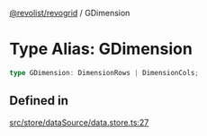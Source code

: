 [@revolist/revogrid](README.md) / GDimension

# Type Alias: GDimension

```ts
type GDimension: DimensionRows | DimensionCols;
```

## Defined in

[src/store/dataSource/data.store.ts:27](https://github.com/revolist/revogrid/blob/0c3bb4ec80c81d5563060679540746537ed4be52/src/store/dataSource/data.store.ts#L27)
